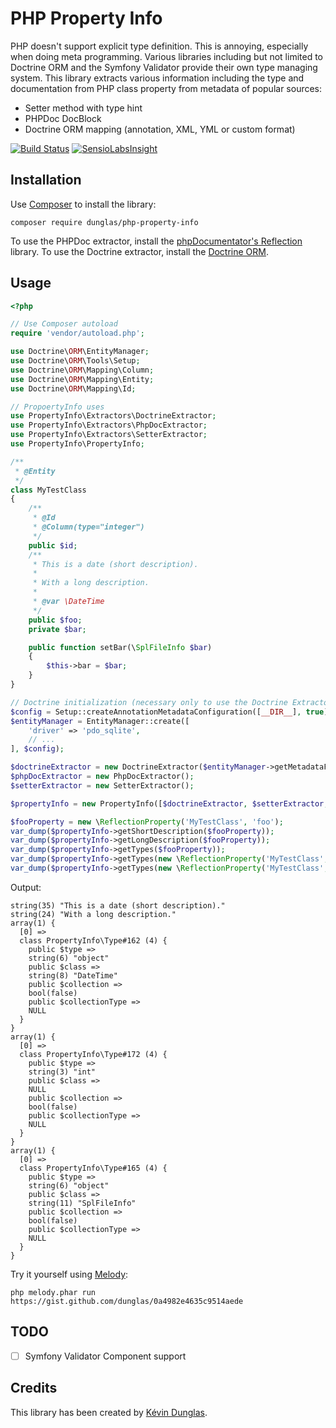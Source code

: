# PHP Property Info

PHP doesn't support explicit type definition. This is annoying, especially when doing meta programming.
Various libraries including but not limited to Doctrine ORM and the Symfony Validator provide their own type managing
system.
This library extracts various information including the type and documentation from PHP class property from metadata of
popular sources:

* Setter method with type hint
* PHPDoc DocBlock
* Doctrine ORM mapping (annotation, XML, YML or custom format)

[![Build Status](https://travis-ci.org/dunglas/php-property-info.svg?branch=master)](https://travis-ci.org/dunglas/php-property-info)
[![SensioLabsInsight](https://insight.sensiolabs.com/projects/29b845cf-106d-45b4-99af-271f2dc3f7d5/mini.png)](https://insight.sensiolabs.com/projects/29b845cf-106d-45b4-99af-271f2dc3f7d5)

## Installation

Use [Composer](http://getcomposer.org) to install the library:

    composer require dunglas/php-property-info

To use the PHPDoc extractor, install the [phpDocumentator's Reflection](https://github.com/phpDocumentor/Reflection) library.
To use the Doctrine extractor, install the [Doctrine ORM](http://www.doctrine-project.org/projects/orm.html).

## Usage

```php
<?php

// Use Composer autoload
require 'vendor/autoload.php';

use Doctrine\ORM\EntityManager;
use Doctrine\ORM\Tools\Setup;
use Doctrine\ORM\Mapping\Column;
use Doctrine\ORM\Mapping\Entity;
use Doctrine\ORM\Mapping\Id;

// PropoertyInfo uses
use PropertyInfo\Extractors\DoctrineExtractor;
use PropertyInfo\Extractors\PhpDocExtractor;
use PropertyInfo\Extractors\SetterExtractor;
use PropertyInfo\PropertyInfo;

/**
 * @Entity
 */
class MyTestClass
{
    /**
     * @Id
     * @Column(type="integer")
     */
    public $id;
    /**
     * This is a date (short description).
     *
     * With a long description.
     *
     * @var \DateTime
     */
    public $foo;
    private $bar;

    public function setBar(\SplFileInfo $bar)
    {
        $this->bar = $bar;
    }
}

// Doctrine initialization (necessary only to use the Doctrine Extractor)
$config = Setup::createAnnotationMetadataConfiguration([__DIR__], true);
$entityManager = EntityManager::create([
    'driver' => 'pdo_sqlite',
    // ...
], $config);

$doctrineExtractor = new DoctrineExtractor($entityManager->getMetadataFactory());
$phpDocExtractor = new PhpDocExtractor();
$setterExtractor = new SetterExtractor();

$propertyInfo = new PropertyInfo([$doctrineExtractor, $setterExtractor, $phpDocExtractor], [$phpDocExtractor]);

$fooProperty = new \ReflectionProperty('MyTestClass', 'foo');
var_dump($propertyInfo->getShortDescription($fooProperty));
var_dump($propertyInfo->getLongDescription($fooProperty));
var_dump($propertyInfo->getTypes($fooProperty));
var_dump($propertyInfo->getTypes(new \ReflectionProperty('MyTestClass', 'id')));
var_dump($propertyInfo->getTypes(new \ReflectionProperty('MyTestClass', 'bar')));
```

Output:

```
string(35) "This is a date (short description)."
string(24) "With a long description."
array(1) {
  [0] =>
  class PropertyInfo\Type#162 (4) {
    public $type =>
    string(6) "object"
    public $class =>
    string(8) "DateTime"
    public $collection =>
    bool(false)
    public $collectionType =>
    NULL
  }
}
array(1) {
  [0] =>
  class PropertyInfo\Type#172 (4) {
    public $type =>
    string(3) "int"
    public $class =>
    NULL
    public $collection =>
    bool(false)
    public $collectionType =>
    NULL
  }
}
array(1) {
  [0] =>
  class PropertyInfo\Type#165 (4) {
    public $type =>
    string(6) "object"
    public $class =>
    string(11) "SplFileInfo"
    public $collection =>
    bool(false)
    public $collectionType =>
    NULL
  }
}
```

Try it yourself using [Melody](http://melody.sensiolabs.org/):

    php melody.phar run https://gist.github.com/dunglas/0a4982e4635c9514aede

## TODO

* [ ] Symfony Validator Component support

## Credits

This library has been created by [Kévin Dunglas](http://dunglas.fr).

